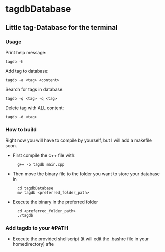 # tagdbDatabase
## Little tag-Database for the terminal
### Usage
Print help message:

    tagdb -h
    
Add tag to database:
 
    tagdb -a <tag> <content>

Search for tags in database:

    tagdb -q <tag> -q <tag>
    
Delete tag with ALL content:
    
    tagdb -d <tag>
    
### How to build
Right now you will have to compile by yourself, but I will add a makefile soon.
* First compile the c++ file with:

        g++ -o tagdb main.cpp
* Then move the binary file to the folder you want to store your database in

        cd tagdbDatabase
        mv tagdb <preferred_folder_path>
* Execute the binary in the preferred folder

        cd <preferred_folder_path>
        ./tagdb
### Add tagdb to your #PATH
* Execute the provided shellscript (it will edit the .bashrc file in your homedirectory)
afte
